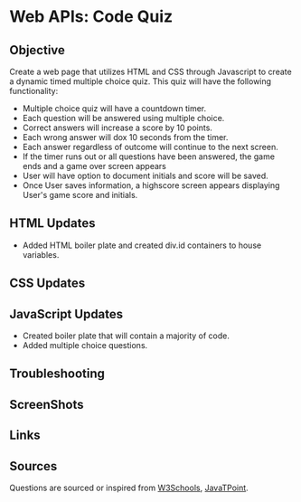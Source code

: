 # Web APIs: Code Quiz

## Objective

Create a web page that utilizes HTML and CSS through Javascript to create a dynamic timed multiple choice quiz. 
This quiz will have the following functionality:
  * Multiple choice quiz will have a countdown timer.
  * Each question will be answered using multiple choice.
  * Correct answers will increase a score by 10 points.
  * Each wrong answer will dox 10 seconds from the timer.
  * Each answer regardless of outcome will continue to the next screen.
  * If the timer runs out or all questions have been answered, the game ends and a game over screen appears
  * User will have option to document initials and score will be saved.
  * Once User saves information, a highscore screen appears displaying User's game score and initials.

## HTML Updates
* Added HTML boiler plate and created div.id containers to house variables.

## CSS Updates

## JavaScript Updates
* Created boiler plate that will contain a majority of code.
* Added multiple choice questions.

## Troubleshooting

## ScreenShots

## Links

## Sources
Questions are sourced or inspired from [W3Schools](https://www.w3schools.com/quiztest/quiztest.asp?qtest=JS), [JavaTPoint](https://www.javatpoint.com/javascript-quiz).
